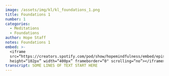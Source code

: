```yaml
---
image: /assets/img/kl/kl_foundations_1.png
title: Foundations 1
number: 1
categories:
  - Meditations
  - Foundations
author: Hope Staff
notes: Foundations 1
embed: >-
  <iframe
  src=“https://creators.spotify.com/pod/show/hopemindfulness/embed/episodes/Foundation-1---Psalm-4610-e34fr2j/a-ac0p2i7”
  height=“102px” width=“400px” frameborder=“0" scrolling=“no”></iframe>
transcript: SOME LINES OF TEXT START HERE
---
```

